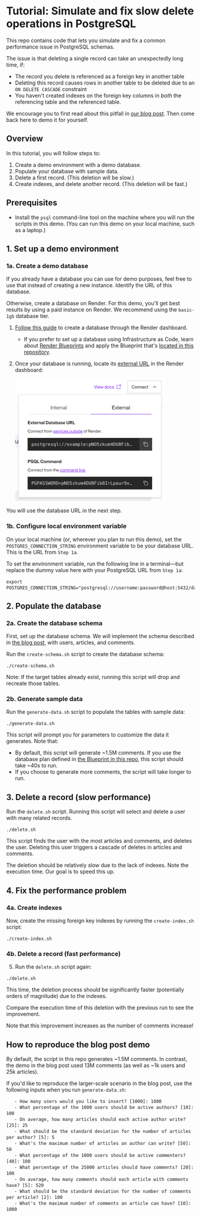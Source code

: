 # Tutorial: Simulate and fix slow delete operations in PostgreSQL

This repo contains code that lets you simulate and fix a common performance issue in PostgreSQL schemas.

The issue is that deleting a single record can take an unexpectedly long time, if:
- The record you delete is referenced as a foreign key in another table
- Deleting this record causes rows in another table to be deleted due to an `ON DELETE CASCADE` constraint
- You haven't created indexes on the foreign key columns in _both_ the referencing table and the referenced table.

We encourage you to first read about this pitfall in [our blog post](https://render.com/blog/top-cause-slow-queries-postgresql-no-query-log-needed). Then come back here to demo it for yourself.

## Overview
In this tutorial, you will follow steps to:
1. Create a demo environment with a demo database.
2. Populate your database with sample data.
3. Delete a first record. (This deletion will be slow.)
4. Create indexes, and delete another record. (This deletion will be fast.)

## Prerequisites

- Install the `psql` command-line tool on the machine where you will run the scripts in this demo. (You can run this demo on your local machine, such as a laptop.)

## 1. Set up a demo environment
### 1a. Create a demo database
If you already have a database you can use for demo purposes, feel free to use that instead of creating a new instance. Identify the URL of this database.

Otherwise, create a database on Render. For this demo, you'll get best results by using a paid instance on Render. We recommend using the `basic-1gb` database tier.
1. [Follow this guide](https://docs.render.com/databases#create-your-database) to create a database through the Render dashboard.
   * If you prefer to set up a database using Infrastructure as Code, learn about [Render Blueprints](https://docs.render.com/infrastructure-as-code) and apply the Blueprint that's [located in this repository](./render.yaml).
2. Once your database is running, locate its [external URL](https://docs.render.com/databases#connecting-with-the-external-url) in the Render dashboard:

    <img width="400" src="./images/connection.png" />

You will use the database URL in the next step.

### 1b. Configure local environment variable

On your local machine (or, wherever you plan to run this demo), set the `POSTGRES_CONNECTION_STRING` environment variable to be your database URL. This is the URL from `Step 1a`.

To set the environment variable, run the following line in a terminal—but replace the dummy value here with your PostgreSQL URL from `Step 1a`:
```
export POSTGRES_CONNECTION_STRING="postgresql://username:password@host:5432/database_name"
```

## 2. Populate the database
### 2a. Create the database schema

First, set up the database schema. We will implement the schema described in [the blog post](https://render.com/blog/top-cause-slow-queries-postgresql-no-query-log-needed), with users, articles, and comments.

Run the `create-schema.sh` script to create the database schema:

```
./create-schema.sh
```

Note: If the target tables already exist, running this script will drop and recreate those tables.

### 2b. Generate sample data

Run the `generate-data.sh` script to populate the tables with sample data:

```
./generate-data.sh
```

This script will prompt you for parameters to customize the data it generates. Note that:
- By default, this script will generate ~1.5M comments. If you use the database plan defined in [the Blueprint in this repo](./render.yaml), this script should take ~40s to run.
- If you choose to generate more comments, the script will take longer to run.

## 3. Delete a record (slow performance)

Run the `delete.sh` script. Running this script will select and delete a user with many related records.

```
./delete.sh
```

This script finds the user with the most articles and comments, and deletes the user. Deleting this user triggers a cascade of deletes in articles and comments.

The deletion should be relatively slow due to the lack of indexes. Note the execution time. Our goal is to speed this up.

## 4. Fix the performance problem
### 4a. Create indexes
Now, create the missing foreign key indexes by running the `create-index.sh` script:

```
./create-index.sh
```

### 4b. Delete a record (fast performance)
5. Run the `delete.sh` script again:

```
./delete.sh
```

This time, the deletion process should be significantly faster (potentially orders of magnitude) due to the indexes.

Compare the execution time of this deletion with the previous run to see the improvement.

Note that this improvement increases as the number of comments increase!

## How to reproduce the blog post demo
By default, the script in this repo generates ~1.5M comments. In contrast, the demo in the blog post used 13M comments (as well as ~1k users and 25k articles).

If you'd like to reproduce the larger-scale scenario in the blog post, use the following inputs when you run `generate-data.sh`:
```
   - How many users would you like to insert? [1000]: 1000
   - What percentage of the 1000 users should be active authors? [10]: 100
   - On average, how many articles should each active author write? [25]: 25
   - What should be the standard deviation for the number of articles per author? [5]: 5
   - What's the maximum number of articles an author can write? [50]: 50
   - What percentage of the 1000 users should be active commenters? [40]: 100
   - What percentage of the 25000 articles should have comments? [20]: 100
   - On average, how many comments should each article with comments have? [5]: 520
   - What should be the standard deviation for the number of comments per article? [2]: 100
   - What's the maximum number of comments an article can have? [10]: 1000
```
